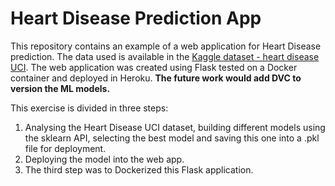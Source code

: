 # Heart Disease Prediction App
This repository contains an example of a web application for Heart Disease prediction. The data used is available in the [Kaggle dataset - heart disease UCI](https://www.kaggle.com/ronitf/heart-disease-uci). The web application was created using Flask tested on a Docker container and deployed in Heroku. **The future work would add DVC to version the ML models.**

This exercise is divided in three steps:

1. Analysing the Heart Disease UCI dataset, building different models using the sklearn API, selecting the best model and saving this one into a .pkl file for deployment.
2. Deploying the model into the web app.
3. The third step was to Dockerized this Flask application.
